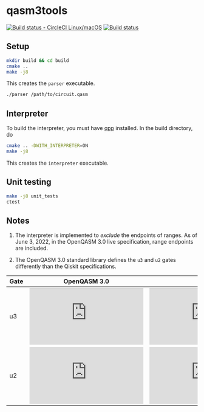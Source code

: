 # qasm3tools
[![Build status - CircleCI Linux/macOS](https://circleci.com/gh/softwareQinc/qasmtools.svg?style=svg)](https://circleci.com/gh/softwareQinc/qasm3tools)
[![Build status](https://ci.appveyor.com/api/projects/status/yidln2j88dssf4v1?svg=true)](https://ci.appveyor.com/project/vsoftco/qasm3tools)

## Setup
```bash
mkdir build && cd build
cmake ..
make -j8
```

This creates the `parser` executable.
```bash
./parser /path/to/circuit.qasm
```

## Interpreter
To build the interpreter, you must have [qpp](https://github.com/softwareQinc/qpp) installed. In the build directory, do
```bash
cmake .. -DWITH_INTERPRETER=ON
make -j8
```
This creates the `interpreter` executable.

## Unit testing
```bash
make -j8 unit_tests
ctest
```

## Notes

1. The interpreter is implemented to *exclude* the endpoints of ranges. As of June 3, 2022, in the OpenQASM 3.0 live specification, range endpoints are included.

2. The OpenQASM 3.0 standard library defines the `u3` and `u2` gates differently than the Qiskit specifications.

| Gate | OpenQASM 3.0 | Qiskit | Phase inconsistency|
| - | - | - | - |
| u3 | ![equation](https://latex.codecogs.com/gif.latex?%5Cbegin%7Bpmatrix%7De%5E%7B-i%28%5Cphi&plus;%5Clambda%29/2%7D%5Ccos%28%5Ctheta/2%29%26-e%5E%7B-i%28%5Cphi-%5Clambda%29/2%7D%5Csin%28%5Ctheta/2%29%5C%5Ce%5E%7Bi%28%5Cphi-%5Clambda%29/2%7D%5Csin%28%5Ctheta/2%29%26e%5E%7Bi%28%5Cphi&plus;%5Clambda%29/2%7D%5Ccos%28%5Ctheta/2%29%5Cend%7Bpmatrix%7D) | ![equation](https://latex.codecogs.com/gif.latex?%5Cbegin%7Bpmatrix%7D%5Ccos%28%5Ctheta/2%29%26-e%5E%7Bi%5Clambda%7D%5Csin%28%5Ctheta/2%29%5C%5Ce%5E%7Bi%5Cphi%7D%5Csin%28%5Ctheta/2%29%26e%5E%7Bi%28%5Cphi&plus;%5Clambda%29%7D%5Ccos%28%5Ctheta/2%29%5Cend%7Bpmatrix%7D) | ![equation](https://latex.codecogs.com/gif.latex?e%5E%7B-i%28%5Cphi&plus;%5Clambda%29/2%7D) |
| u2 | ![equation](https://latex.codecogs.com/gif.latex?%5Ctfrac%7B1%7D%7B%5Csqrt%7B2%7D%7D%5Cbegin%7Bpmatrix%7De%5E%7B-i%28%5Cphi&plus;%5Clambda%29/2%7D%26-e%5E%7B-i%28%5Cphi-%5Clambda%29/2%7D%5C%5Ce%5E%7Bi%28%5Cphi-%5Clambda%29/2%7D%26e%5E%7Bi%28%5Cphi&plus;%5Clambda%29/2%7D%5Cend%7Bpmatrix%7D) | ![equation](https://latex.codecogs.com/gif.latex?%5Ctfrac%7B1%7D%7B%5Csqrt%7B2%7D%7D%5Cbegin%7Bpmatrix%7D1%26-e%5E%7Bi%5Clambda%7D%5C%5Ce%5E%7Bi%5Cphi%7D%26e%5E%7Bi%28%5Cphi&plus;%5Clambda%29%7D%5Cend%7Bpmatrix%7D) | ![equation](https://latex.codecogs.com/gif.latex?e%5E%7B-i%28%5Cphi&plus;%5Clambda%29/2%7D) |
